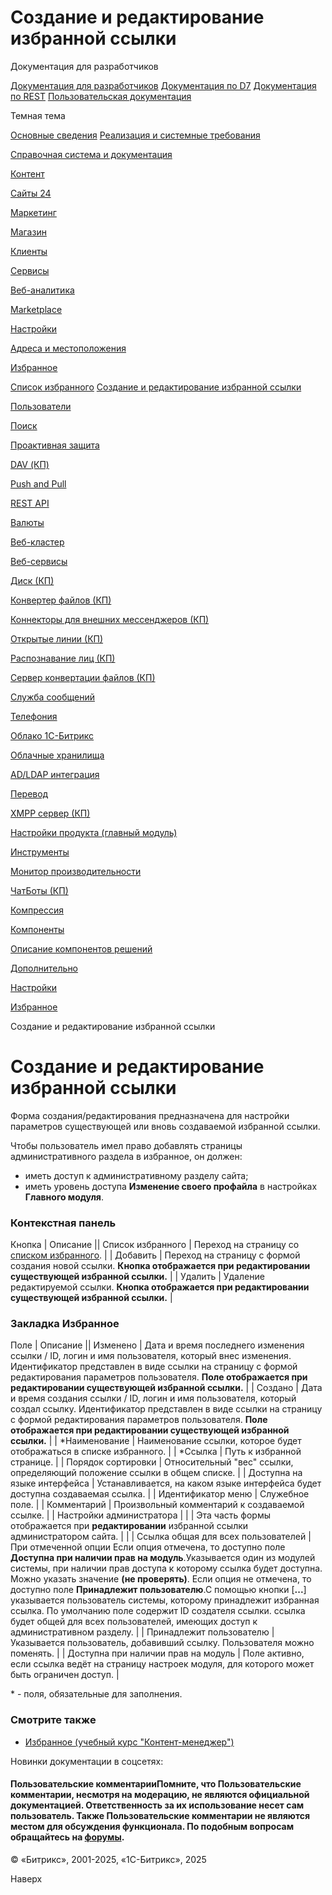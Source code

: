 # Создание и редактирование избранной ссылки

Документация для разработчиков

[Документация для разработчиков](https://dev.1c-bitrix.ru/api_help/)
[Документация по D7](https://dev.1c-bitrix.ru/api_d7/)
[Документация по REST](https://dev.1c-bitrix.ru/rest_help/)
[Пользовательская документация](https://dev.1c-bitrix.ru/user_help/)

Темная тема

[Основные сведения](/user_help/index.php)
[Реализация и системные требования](/user_help/reqintro.php)

[Справочная система и документация](/user_help/help/index.php)

[Контент](/user_help/content/index.php)

[Сайты 24](/user_help/sites24/index.php)

[Маркетинг](/user_help/marketing/index.php)

[Магазин](/user_help/store/index.php)

[Клиенты](/user_help/clients/index.php)

[Сервисы](/user_help/service/index.php)

[Веб-аналитика](/user_help/statistic/index.php)

[Marketplace](/user_help/marketplace/index.php)

[Настройки](/user_help/settings/index.php)

[Адреса и местоположения](/user_help/settings/location/index.php)

[Избранное](/user_help/settings/favorites/index.php)

[Список избранного](/user_help/settings/favorites/favorite_list.php)
[Создание и редактирование избранной ссылки](/user_help/settings/favorites/favorite_edit.php)

[Пользователи](/user_help/settings/users/index.php)

[Поиск](/user_help/settings/search/index.php)

[Проактивная защита](/user_help/settings/security/index.php)

[DAV (КП)](/user_help/settings/dav/index.php)

[Push and Pull](/user_help/settings/pull/index.php)

[REST API](/user_help/settings/rest_api/index.php)

[Валюты](/user_help/settings/currency/index.php)

[Веб-кластер](/user_help/settings/cluster/index.php)

[Веб-сервисы](/user_help/settings/webservice/index.php)

[Диск (КП)](/user_help/settings/disk/index.php)

[Конвертер файлов (КП)](/user_help/settings/transformer/index.php)

[Коннекторы для внешних мессенджеров (КП)](/user_help/settings/imconnector/index.php)

[Открытые линии (КП)](/user_help/settings/imopenlines/index.php)

[Распознавание лиц (КП)](/user_help/settings/faceid/index.php)

[Сервер конвертации файлов (КП)](/user_help/settings/transformercontroller/index.php)

[Служба сообщений](/user_help/settings/message_service/index.php)

[Телефония](/user_help/settings/voximplant/index.php)

[Облако 1С-Битрикс](/user_help/settings/bitrixcloud/index.php)

[Облачные хранилища](/user_help/settings/clouds/index.php)

[AD/LDAP интеграция](/user_help/settings/ldap/index.php)

[Перевод](/user_help/settings/translate/index.php)

[XMPP сервер (КП)](/user_help/settings/xmpp/index.php)

[Настройки продукта (главный модуль)](/user_help/settings/settings/index.php)

[Инструменты](/user_help/settings/utilities/index.php)

[Монитор производительности](/user_help/settings/perfmon/index.php)

[ЧатБоты (КП)](/user_help/settings/imbot/index.php)

[Компрессия](/user_help/settings/compression/index.php)

[Компоненты](/user_help/components/index.php)

[Описание компонентов решений](/user_help/description_decisions/index.php)

[Дополнительно](/user_help/additional/index.php)

[Настройки](/user_help/settings/index.php)

[Избранное](/user_help/settings/favorites/index.php)

Создание и редактирование избранной ссылки

# Создание и редактирование избранной ссылки

Форма создания/редактирования предназначена для настройки параметров существующей или вновь создаваемой избранной ссылки.

Чтобы пользователь имел право добавлять страницы административного раздела в избранное, он должен:

* иметь доступ к административному разделу сайта;
* иметь уровень доступа **Изменение своего профайла** в настройках **Главного модуля**.

  

### Контекстная панель

Кнопка | Описание || Список избранного | Переход на страницу со [списком избранного](/user_help/settings/favorites/favorite_list.php). |
| Добавить | Переход на страницу с формой создания новой ссылки. **Кнопка отображается при редактировании существующей избранной ссылки.** |
| Удалить | Удаление редактируемой ссылки. **Кнопка отображается при редактировании существующей избранной ссылки.** |

### Закладка Избранное

Поле | Описание || Изменено | Дата и время последнего изменения ссылки / ID, логин и имя пользователя, который внес изменения. Идентификатор представлен в виде ссылки на страницу с формой редактирования параметров пользователя. **Поле отображается при редактировании существующей избранной ссылки.** |
| Создано | Дата и время создания ссылки / ID, логин и имя пользователя, который создал ссылку. Идентификатор представлен в виде ссылки на страницу с формой редактирования параметров пользователя. **Поле отображается при редактировании существующей избранной ссылки.** |
| \*Наименование | Наименование ссылки, которое будет отображаться в списке избранного. |
| \*Ссылка | Путь к избранной странице. |
| Порядок сортировки | Относительный "вес" ссылки, определяющий положение ссылки в общем списке. |
| Доступна на языке интерфейса | Устанавливается, на каком языке интерфейса будет доступна создаваемая ссылка. |
| Идентификатор меню | Служебное поле. |
| Комментарий | Произвольный комментарий к создаваемой ссылке. |
| Настройки администратора | |
| Эта часть формы отображается при **редактировании** избранной ссылки администратором сайта. | |
| Ссылка общая для всех пользователей | При отмеченной опции    Если опция отмечена, то доступно поле **Доступна при наличии прав на модуль**.Указывается один из модулей системы, при наличии прав доступа к которому ссылка будет доступна. Можно указать значение **(не проверять)**.   Если опция не отмечена, то доступно поле **Принадлежит пользователю**.С помощью кнопки [**...**] указывается пользователь системы, которому принадлежит избранная ссылка. По умолчанию поле содержит ID создателя ссылки. ссылка будет общей для всех пользователей, имеющих доступ к административном разделу. |
| Принадлежит пользователю | Указывается пользователь, добавивший ссылку. Пользователя можно поменять. |
| Доступна при наличии прав на модуль | Поле активно, если ссылка ведёт на страницу настроек модуля, для которого может быть ограничен доступ. |

\* - поля, обязательные для заполнения.

### Смотрите также

* [Избранное (учебный курс "Контент-менеджер")](https://dev.1c-bitrix.ru/learning/course/index.php?COURSE_ID=34&LESSON_ID=1990)

Новинки документации в соцсетях:

#### Пользовательские комментарииПомните, что Пользовательские комментарии, несмотря на модерацию, не являются официальной документацией. Ответственность за их использование несет сам пользователь. Также Пользовательские комментарии не являются местом для обсуждения функционала. По подобным вопросам обращайтесь на [форумы](http://dev.1c-bitrix.ru/community/forums/group1/).

© «Битрикс», 2001-2025, «1С-Битрикс», 2025

Наверх